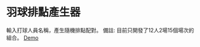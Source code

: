 # 羽球排點產生器
輸入打球人員名稱，產生隨機排點配對。
備註: 目前只開發了12人2場15個場次的組合。
[Demo](https://y3933y3933.github.io/badminton-order/)

